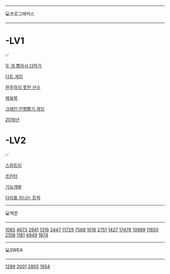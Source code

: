 ----------
💻프로그래머스

----------
# -LV1

✅

[두 개 뽑아서 더하기](https://programmers.co.kr/learn/courses/30/lessons/68644)

[다트 게임](https://programmers.co.kr/learn/courses/30/lessons/17682)

[완주하지 못한 선수](https://programmers.co.kr/learn/courses/30/lessons/42576?language=javascript)

[체육복](https://programmers.co.kr/learn/courses/30/lessons/42862)

[크레인 인형뽑기 게임](https://programmers.co.kr/learn/courses/30/lessons/64061)

[2016년](https://programmers.co.kr/learn/courses/30/lessons/12901)

# -LV2

✅

[스킬트리](https://programmers.co.kr/learn/courses/30/lessons/49993)

[프린터](https://programmers.co.kr/learn/courses/30/lessons/42587)

[기능개발](https://programmers.co.kr/learn/courses/30/lessons/42586)

[다리를 지나는 트럭](https://programmers.co.kr/learn/courses/30/lessons/42583)


----------
💻백준

----------

[1065](https://www.acmicpc.net/problem/1065) [4673](https://www.acmicpc.net/problem/4673) [2941](https://www.acmicpc.net/problem/2941) [1316](https://www.acmicpc.net/problem/1316) [2447](https://www.acmicpc.net/problem/2447) [11729](https://www.acmicpc.net/problem/11729)  [7568](https://www.acmicpc.net/problem/7568) [1018](https://www.acmicpc.net/problem/1018) [2751](https://www.acmicpc.net/problem/2751) [1427](https://www.acmicpc.net/problem/1427) [17478](https://www.acmicpc.net/problem/17478)
[10989](https://www.acmicpc.net/problem/10989) [11650](https://www.acmicpc.net/problem/11650) [2108](https://www.acmicpc.net/problem/2108) [1181](https://www.acmicpc.net/problem/1181) [4949](https://www.acmicpc.net/problem/4949) [1874](https://www.acmicpc.net/problem/1874)

----------
💻SWEA

----------

[1289](https://swexpertacademy.com/main/code/problem/problemDetail.do?contestProbId=AV19AcoKI9sCFAZN) [2001](https://swexpertacademy.com/main/solvingProblem/solvingProblem.do) [2805](https://swexpertacademy.com/main/solvingProblem/solvingProblem.do) [1954](https://swexpertacademy.com/main/solvingProblem/solvingProblem.do)

